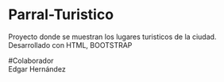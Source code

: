 # Parral-Turistico
Proyecto donde se muestran los lugares turisticos de la ciudad.
Desarrollado con HTML, BOOTSTRAP

#Colaborador  
Edgar Hernández
